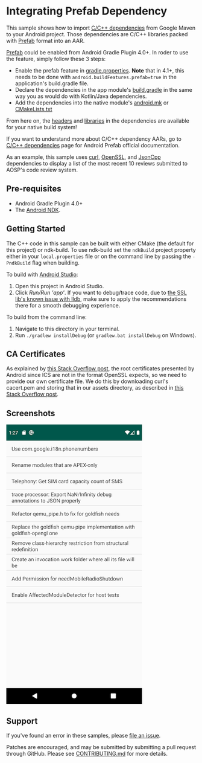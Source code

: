 Integrating Prefab Dependency
==============================

This sample shows how to import [C/C++ dependencies] from Google Maven to your Android project.
Those dependencies are C/C++ libraries packed with [Prefab] format into an AAR.

[Prefab] could be enabled from Android Gradle Plugin 4.0+. In roder to use the feature,
simply follow these 3 steps:

* Enable the prefab feature in [gradle.properties]. **Note** that in 4.1+, this needs to be
  done with `android.buildFeatures.prefab=true` in the application's build.gradle file.
* Declare the dependencies in the app module's [build.gradle] in the same way you as would do with Kotlin/Java
  dependencies.
* Add the dependencies into the native module's [android.mk] or [CMakeLists.txt]

From here on, the [headers] and [libraries] in the dependencies are available for your native build system!

If you want to understand more about C/C++ dependency AARs, go to [C/C++ dependencies] page for 
Android Prefab official documentation.

As an example, this sample uses [curl], [OpenSSL], and [JsonCpp] dependencies to display a list of the most
recent 10 reviews submitted to AOSP's code review system.

[C/C++ dependencies]:https://developer.android.com/studio/build/native-dependencies?buildsystem=cmake&agpversion=4.0
[Prefab]:https://google.github.io/prefab/
[AGP]:https://google.github.io/android-gradle-dsl/current
[android-library]:https://developer.android.com/studio/projects/android-library#AddDependency
[android-dependencies]:https://developer.android.com/studio/build/dependencies
[gradle.properties]:https://github.com/android/ndk-samples/blob/master/prefab/prefab-using/gradle.properties#L22
[build.gradle]:https://github.com/android/ndk-samples/blob/master/prefab/prefab-using/app/build.gradle#L64
[android.mk]:https://github.com/android/ndk-samples/blob/master/prefab/prefab-using/app/src/main/cpp/Android.mk#L32
[CMakeLists.txt]:https://github.com/android/ndk-samples/blob/master/prefab/prefab-using/app/src/main/cpp/CMakeLists.txt#L20
[headers]:https://github.com/android/ndk-samples/blob/main/prefab/prefab-using/app/src/main/cpp/app.cpp#L24
[libraries]:https://github.com/android/ndk-samples/blob/master/prefab/prefab-using/app/src/main/cpp/CMakeLists.txt#L26
[curl]: https://curl.haxx.se/  
[OpenSSL]: https://www.openssl.org/  
[JsonCpp]: https://github.com/open-source-parsers/jsoncpp


Pre-requisites
--------------

* Android Gradle Plugin 4.0+
* The [Android NDK](https://developer.android.com/ndk/).

Getting Started
---------------

The C++ code in this sample can be built with either CMake (the default for this
project) or ndk-build. To use ndk-build set the `ndkBuild` project property
either in your `local.properties` file or on the command line by passing the
`-PndkBuild` flag when building.

To build with [Android Studio](http://developer.android.com/sdk/index.html):

1. Open this project in Android Studio.
2. Click *Run/Run 'app'*.  If you want to debug/trace code, due to [the SSL lib's known issue with lldb](https://github.com/android/ndk-samples/issues/740), make sure to apply the recommendations there for a smooth debugging experience.

To build from the command line:

1. Navigate to this directory in your terminal.
2. Run `./gradlew installDebug` (or `gradlew.bat installDebug` on Windows).

CA Certificates
----------------

As explained by [this Stack Overflow
post](https://stackoverflow.com/a/30430033/632035), the root certificates
presented by Android since ICS are not in the format OpenSSL expects, so we need
to provide our own certificate file. We do this by downloading curl's cacert.pem
and storing that in our assets directory, as described in [this Stack Overflow
post](https://stackoverflow.com/a/31521185/632035).

Screenshots
------------

![screenshot](screenshot.png)

Support
--------

If you've found an error in these samples, please [file an
issue](https://github.com/android/ndk-samples/issues/new).

Patches are encouraged, and may be submitted by submitting a pull request
through GitHub. Please see [CONTRIBUTING.md](../../CONTRIBUTING.md) for more
details.
